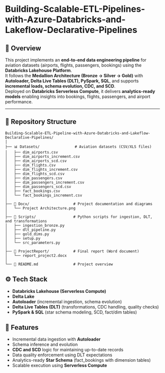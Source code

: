 # Building-Scalable-ETL-Pipelines-with-Azure-Databricks-and-Lakeflow-Declarative-Pipelines

## 📌 Overview  
This project implements an **end-to-end data engineering pipeline** for aviation datasets (airports, flights, passengers, bookings) using the **Databricks Lakehouse Platform**.  
It follows the **Medallion Architecture (Bronze → Silver → Gold)** with **Autoloader, Delta Live Tables (DLT), PySpark, SQL**, and supports **incremental loads, schema evolution, CDC, and SCD**.  
Deployed on **Databricks Serverless Compute**, it delivers **analytics-ready models** enabling insights into bookings, flights, passengers, and airport performance.  

---

## 📂 Repository Structure  

```
Building-Scalable-ETL-Pipeline-with-Azure-Databricks-and-Lakeflow-Declarative-Pipelines/
│
├── 📊 Datasets/                # Aviation datasets (CSV/XLS files)
│   ├── dim_airports.csv
│   ├── dim_airports_increment.csv
│   ├── dim_airports_scd.csv
│   ├── dim_flights.csv
│   ├── dim_flights_increment.csv
│   ├── dim_flights_scd.csv
│   ├── dim_passengers.csv
│   ├── dim_passengers_increment.csv
│   ├── dim_passengers_scd.csv
│   ├── fact_bookings.csv
│   └── fact_bookings_increment.csv
│
├── 📜 Docx/                    # Project documentation and diagrams
│   └── Project Architecture.png
│
├── 🐍 Scripts/                 # Python scripts for ingestion, DLT, and transformations
│   ├── ingestion_bronze.py
│   ├── dlt_pipeline.py
│   ├── gold_dims.py
│   ├── setup.py
│   └── src_parameters.py
│
├── 📑 ProjectReport/           # Final report (Word document)
│   └── report_project2.docx
│
└── 📘 README.md                # Project overview

```

## ⚙️ Tech Stack  
- **Databricks Lakehouse (Serverless Compute)**  
- **Delta Lake**  
- **Autoloader** (incremental ingestion, schema evolution)  
- **Delta Live Tables (DLT)** (transformations, CDC handling, quality checks)  
- **PySpark & SQL** (star schema modeling, SCD, fact/dim tables)

## 🚀 Features  
- Incremental data ingestion with **Autoloader**  
- Schema inference and evolution  
- **CDC and SCD** logic for maintaining up-to-date records  
- Data quality enforcement using DLT expectations  
- Analytics-ready **Star Schema** (fact_bookings with dimension tables)  
- Scalable execution using **Serverless Compute**


